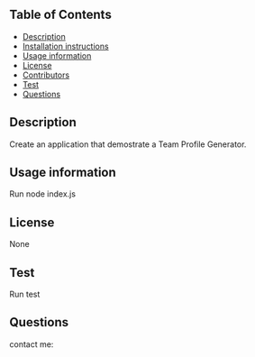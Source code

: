 ## Table of Contents 

* [Description](#description)
* [Installation instructions](#installation)
* [Usage information](#usage)
* [License](#License)
* [Contributors](#contributors)
* [Test](#test)
* [Questions](#questions)



## Description

Create an application that demostrate a Team Profile Generator.

## Usage information
 
 Run node index.js

 ## License

None

## Test
 
 Run test

 ## Questions

 contact me:

 
